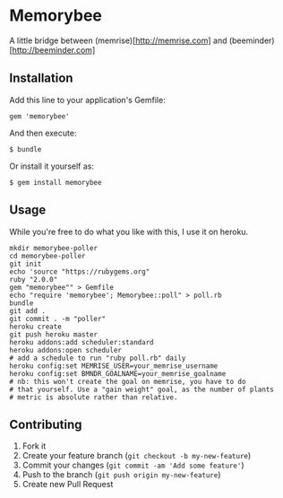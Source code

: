 # Memorybee

A little bridge between (memrise)[http://memrise.com] and
(beeminder)[http://beeminder.com]

## Installation

Add this line to your application's Gemfile:

    gem 'memorybee'

And then execute:

    $ bundle

Or install it yourself as:

    $ gem install memorybee

## Usage

While you're free to do what you like with this, I use it on heroku.

    mkdir memorybee-poller
    cd memorybee-poller
    git init
    echo 'source "https://rubygems.org"
    ruby "2.0.0"
    gem "memorybee"" > Gemfile
    echo "require 'memorybee'; Memorybee::poll" > poll.rb
    bundle
    git add .
    git commit . -m "poller"
    heroku create
    git push heroku master
    heroku addons:add scheduler:standard
    heroku addons:open scheduler
    # add a schedule to run "ruby poll.rb" daily
    heroku config:set MEMRISE_USER=your_memrise_username
    heroku config:set BMNDR_GOALNAME=your_memrise_goalname
    # nb: this won't create the goal on memrise, you have to do
    # that yourself. Use a "gain weight" goal, as the number of plants
    # metric is absolute rather than relative.



## Contributing

1. Fork it
2. Create your feature branch (`git checkout -b my-new-feature`)
3. Commit your changes (`git commit -am 'Add some feature'`)
4. Push to the branch (`git push origin my-new-feature`)
5. Create new Pull Request
